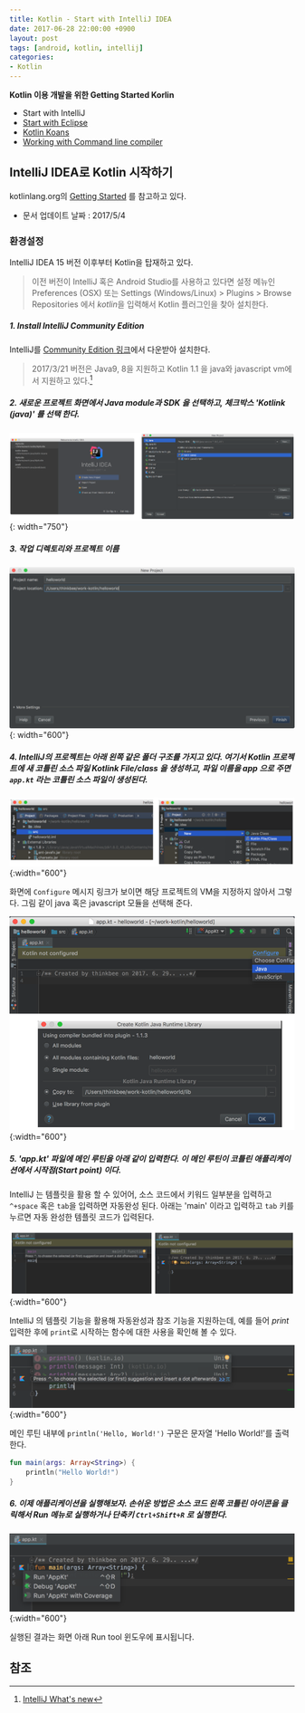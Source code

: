 ```yaml
---
title: Kotlin - Start with IntelliJ IDEA
date: 2017-06-28 22:00:00 +0900
layout: post
tags: [android, kotlin, intellij]
categories:
- Kotlin
---
```



**Kotlin 이용 개발을 위한 Getting Started Korlin**

 - Start with IntelliJ
 - [Start with Eclipse](/kotlin/2017/06/29/tutorial-start-with-eclipse.html)
 - [Kotlin Koans](/kotlin/2017/06/29/tutorial-koans.html)
 - [Working with Command line compiler](/kotlin/2017/06/28/tutorial-commandline-tools.html)


## IntelliJ IDEA로 Kotlin 시작하기

kotlinlang.org의 [Getting Started](https://kotlinlang.org/docs/tutorials/getting-started.html) 를 참고하고 있다.
 - 문서 업데이트 날짜 : 2017/5/4


### 환경설정

IntelliJ IDEA 15 버전 이후부터 Kotlin을 탑재하고 있다.

> 이전 버전이 IntelliJ 혹은 Android Studio를 사용하고 있다면 설정 메뉴인 Preferences (OSX) 또는 Settings (Windows/Linux) > Plugins > Browse Repositories 에서 *kotlin*을 입력해서 Kotlin 플러그인을 찾아 설치한다.

##### 1. Install IntelliJ Community Edition

IntelliJ를 [Community Edition 링크](http://www.jetbrains.com/idea/download/index.html)에서 다운받아 설치한다.

> 2017/3/21 버전은 Java9, 8을 지원하고 Kotlin 1.1 을 java와 javascript vm에서 지원하고 있다.[^2]


##### 2. 새로운 프로젝트 화면에서 Java module과 SDK 을 선택하고, 체크박스 'Kotlink (java)' 를 선택 한다.

![](/images/kotlin/intellij-new-prj.png){: width="750"}


##### 3. 작업 디렉토리와 프로젝트 이름

![](/images/kotlin/intellij-new-prj-03.png){: width="600"}


##### 4. IntelliJ의 프로젝트는 아래 왼쪽 같은 폴더 구조를 가지고 있다. 여기서 Kotlin 프로젝트에 새 코틀린 소스 파일 **Kotlink File/class** 을 생성하고,  파일 이름을 *app* 으로 주면 `app.kt` 라는 코틀린 소스 파일이 생성된다.

![New Source](/images/kotlin/intellij-new-prj-new-source.png){:width="600"}

화면에 `Configure` 메시지 링크가 보이면 해당 프로젝트의 VM을 지정하지 않아서 그렇다. 그림 같이 java 혹은 javascript 모듈을 선택해 준다.

![Project configure](/images/kotlin/intellij-new-prj-java.png){:width="600"}


##### 5. 'app.kt' 파일에 메인 루틴을 아래 같이 입력한다. 이 메인 루틴이 코틀린 애플리케이션에서 시작점(Start point) 이다. 

IntelliJ 는 템플릿을 활용 할 수 있어어, 소스 코드에서 키워드 일부분을 입력하고 `^+space` 혹은 `tab`을 입력하면 자동완성 된다. 아래는 'main' 이라고 입력하고 `tab` 키를 누르면 자동 완성한 템플릿 코드가 입력된다.

![main template](/images/kotlin/intellij-new-prj-main.png){:width="600"}


IntelliJ 의 템플릿 기능을 활용해 자동완성과 참조 기능을 지원하는데, 예를 들어 *print* 입력한 후에 `print`로 시작하는 함수에 대한 사용을 확인해 볼 수 있다.

![Autocompletion](/images/kotlin/intellij-new-prj-println-template.png){:width="600"}

메인 루틴 내부에 `println('Hello, World!')` 구문은 문자열 'Hello World!'를 출력한다.

```kotlin
fun main(args: Array<String>) {
    println("Hello World!")
}
```


##### 6. 이제 애플리케이션을 실행해보자. 손쉬운 방법은 소스 코드 왼쪽 코틀린 아이콘을 클릭해서 Run 메뉴로 실행하거나 단축키 `Ctrl+Shift+R` 로 실행한다.

![Run project](/images/kotlin/intellij-new-prj-run.png){:width="600"}

실행된 결과는 화면 아래 Run tool 윈도우에 표시됩니다.


## 참조

[^2]: [IntelliJ What's new](https://www.jetbrains.com/idea/whatsnew/)

